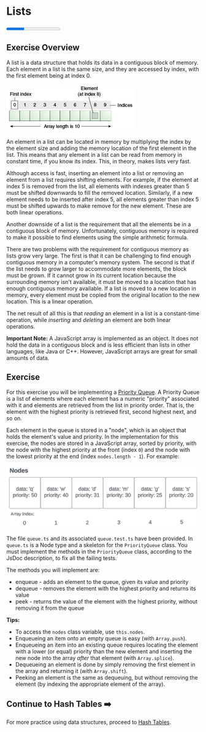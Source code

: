 # Lists

<progress value="1" max="3"></progress>

## Exercise Overview

A list is a data structure that holds its data in a contiguous block of memory. Each element in a list is the same size, and they are accessed by index, with the first element being at index 0.

![Lists](assets/lists.gif)

An element in a list can be located in memory by multiplying the index by the element size and adding the memory location of the first element in the list. This means that any element in a list can be read from memory in constant time, if you know its index. This, in theory, makes lists very fast.

Although access is fast, inserting an element into a list or removing an element from a list requires shifting elements. For example, if the element at index 5 is removed from the list, all elements with indexes greater than 5 must be shifted downwards to fill the removed location. Similarly, if a new element needs to be inserted after index 5, all elements greater than index 5 must be shifted upwards to make remove for the new element. These are both linear operations.

Another downside of a list is the requirement that all the elements be in a contiguous block of memory. Unfortunately, contiguous memory is required to make it possible to find elements using the simple arithmetic formula.

There are two problems with the requirement for contiguous memory as lists grow very large. The first is that it can be challenging to find enough contiguous memory in a computer's memory system. The second is that if the list needs to grow larger to accommodate more elements, the block must be grown. If it cannot grow in its current location because the surrounding memory isn't available, it must be moved to a location that has enough contiguous memory available. If a list is moved to a new location in memory, every element must be copied from the original location to the new location. This is a linear operation.

The net result of all this is that _reading_ an element in a list is a constant-time operation, while _inserting_ and _deleting_ an element are both linear operations.

**Important Note:** A JavaScript array is implemented as an object. It does not hold the data in a contiguous block and is less efficient than lists in other languages, like Java or C++. However, JavaScript arrays are great for small amounts of data.

## Exercise

For this exercise you will be implementing a [Priority Queue](https://en.wikipedia.org/wiki/Priority_queue). A Priority Queue is a list of elements where each element has a numeric "priority" associated with it and elements are retrieved from the list in priority order. That is, the element with the highest priority is retrieved first, second highest next, and so on.

Each element in the queue is stored in a "node", which is an object that holds the element's value and priority. In the implementation for this exercise, the nodes are stored in a JavaScript array, sorted by priority, with the node with the highest priority at the front (index `0`) and the node with the lowest priority at the end (index `nodes.length - 1`). For example:

![Priority Queue](assets/PriorityQueue.png)

The file `queue.ts` and its associated `queue.test.ts` have been provided. In `queue.ts` is a Node type and a skeleton for the `PriorityQueue` class. You must implement the methods in the `PriorityQueue` class, according to the JsDoc description, to fix all the failing tests.

The methods you will implement are:

- enqueue - adds an element to the queue, given its value and priority
- dequeue - removes the element with the highest priority and returns its value
- peek - returns the value of the element with the highest priority, without removing it from the queue

**Tips:**

- To access the `nodes` class variable, use `this.nodes`.
- Enqueueing an item onto an empty queue is easy (with `Array.push`).
- Enqueueing an item into an existing queue requires locating the element with a lower (or equal) priority than the new element and inserting the new node into the array _after_ that element (with `Array.splice`).
- Dequeueing an element is done by simply removing the first element in the array and returning it (with `Array.shift`).
- Peeking an element is the same as dequeuing, but without removing the element (by indexing the appropriate element of the array).

## Continue to Hash Tables ➡️

For more practice using data structures, proceed to [Hash Tables](hashtables.md).
